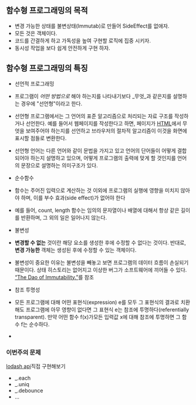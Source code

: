 ## 함수형 프로그래밍의 목적

- 변경 가능한 상태를 불변상태(Immutab)로 만들어 SideEffect를 없애자.
- 모든 것은 객체이다.
- 코드를 간결하게 하고 가독성을 높여 구현할 로직에 집중 시키자.
- 동시성 작업을 보다 쉽게 안전하게 구현 하자.

## 함수형 프로그래밍의 특징

-   선언적 프로그래밍
  -  프로그램이 _어떤 방법으로_ 해야 하는지를 나타내기보다 _무엇_과 같은지를 설명하는 경우에 "선언형"이라고 한다.
  -  선언형 프로그램에서는 그 언어의 표준 알고리즘으로 처리되는 자료 구조를 작성하거나 선언한다. 예를 들어서 웹페이지를 작성한다고 하면, 페이지가  [HTML](https://ko.wikipedia.org/wiki/HTML "HTML")에서 무엇을 보여주어야 하는지를 선언하고 브라우저의 절차적 알고리즘이 이것을 화면에 표시할 점들로 변환한다.

  -  선언형 언어는 다른 언어와 같이 문법을 가지고 있고 언어의 단어들이 어떻게 결합되어야 하는지 설명하고 있으며, 어떻게 프로그램의 출력에 맞게 할 것인지를 언어의 문장으로 설명하는 의미구조가 있다.
-   순수함수
  - 함수는 주어진 입력으로 계산하는 것 이외에 프로그램의 실행에 영향을 미치지 않아야 하며, 이를 부수 효과(side effect)가 없어야 한다
  - 예를 들어, count, length 함수는 임의의 문자열이나 배열에 대해서 항상 같은 길이를 반환하며, 그 외의 일은 일어나지 않는다.
-   불변성
   - **변경할 수 없는**  것이란 해당 요소를 생성한 후에 수정할 수 없다는 것이다. 반대로,  **변경 가능한**  객체는 생성된 후에 수정할 수 있는 객체이다.
   - 불변성이 중요한 이유는 불변성을 빼놓고 보면 프로그램의 데이터 흐름이 손실되기 때문이다. 상태 히스토리는 없어지고 이상한 버그가 소프트웨어에 끼어들 수 있다. [“The Dao of Immutability.”](https://medium.com/javascript-scene/the-dao-of-immutability-9f91a70c88cd)를 참조

-   참조 투명성
  - 모든 프로그램에 대해 어떤 표현식(expression) e를 모두 그 표현식의 결과로 치환해도 프로그램에 아무 영향이 없다면 그 표현식 e는 참조에 투명하다(referentially transparent). 만약 어떤 함수 f(x)가모든 입력값 x에 대해 참조에 투명하면 그 함수 f는 순수하다.  
  - 

### 이번주의 문제

[lodash api](https://lodash.com/docs/4.17.11)직접 구현해보기

- _.each
- _.uniq
- _.debounce
- ...